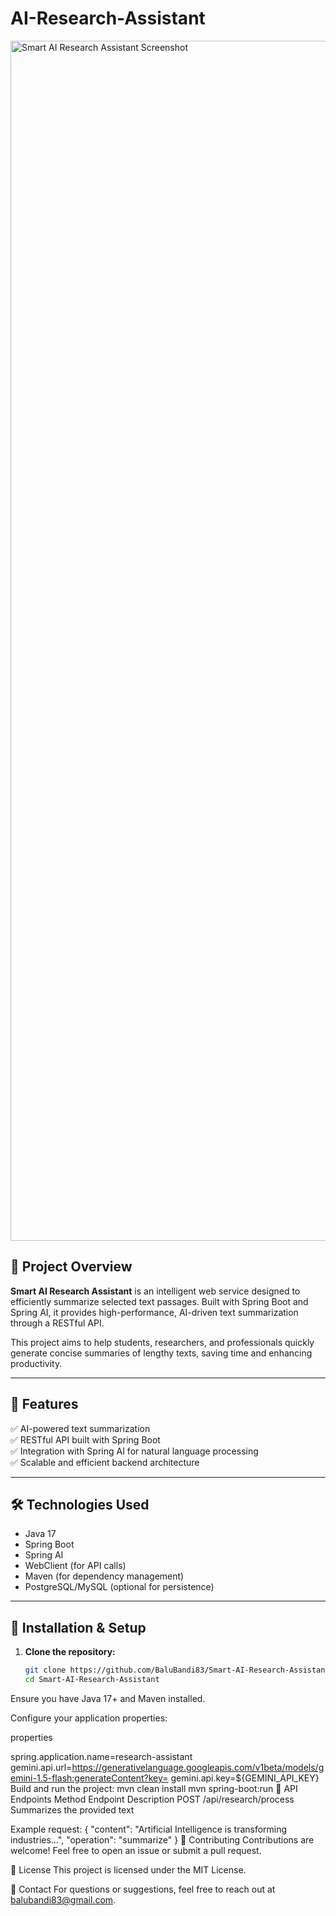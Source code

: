 # AI-Research-Assistant

<img width="1920" alt="Smart AI Research Assistant Screenshot" src="https://github.com/user-attachments/assets/9c5cd818-4a6a-4077-af02-2e485a755cdb" />

## 📌 Project Overview

**Smart AI Research Assistant** is an intelligent web service designed to efficiently summarize selected text passages. Built with Spring Boot and Spring AI, it provides high-performance, AI-driven text summarization through a RESTful API.

This project aims to help students, researchers, and professionals quickly generate concise summaries of lengthy texts, saving time and enhancing productivity.

---

## 🚀 Features

✅ AI-powered text summarization  
✅ RESTful API built with Spring Boot  
✅ Integration with Spring AI for natural language processing  
✅ Scalable and efficient backend architecture  

---

## 🛠️ Technologies Used

- Java 17  
- Spring Boot  
- Spring AI  
- WebClient (for API calls)  
- Maven (for dependency management)  
- PostgreSQL/MySQL (optional for persistence)

---

## 🔧 Installation & Setup

1. **Clone the repository:**
   ```bash
   git clone https://github.com/BaluBandi83/Smart-AI-Research-Assistant.git
   cd Smart-AI-Research-Assistant
Ensure you have Java 17+ and Maven installed.

Configure your application properties:

properties

spring.application.name=research-assistant
gemini.api.url=https://generativelanguage.googleapis.com/v1beta/models/gemini-1.5-flash:generateContent?key=
gemini.api.key=${GEMINI_API_KEY}
Build and run the project:
mvn clean install
mvn spring-boot:run
📡 API Endpoints
Method	Endpoint	Description
POST	/api/research/process	Summarizes the provided text

Example request:
{
  "content": "Artificial Intelligence is transforming industries...",
  "operation": "summarize"
}
🤝 Contributing
Contributions are welcome! Feel free to open an issue or submit a pull request.

📄 License
This project is licensed under the MIT License.

📩 Contact
For questions or suggestions, feel free to reach out at balubandi83@gmail.com.
